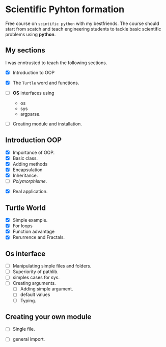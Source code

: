 # Scientific Pyhton formation  #

Free course on `scintific python` with my bestfriends. The course should start
from scatch and teach engineering students to tackle basic scientific problems
using **python**.

## My sections ##

I was enntrusted to teach the following sections.

- [x] Introduction to OOP
- [x] The `Turtle` word and functions.
- [ ] **OS** interfaces using 
  - os
  - sys
  - argparse.
- [ ] Creating module and installation.


## Introduction OOP ##

- [x] Importance of OOP.
- [x] Basic class.
- [x] Adding methods
- [x] Encapsulation
- [x] Inheritance.
- [ ] _Polymorphisme_.
* [x] Real application.

## Turtle World ##

- [x] Simple example.
- [x] For loops
- [x] Function advantage
- [x] Rerurrence and Fractals.

## Os interface ##
- [ ] Manipulating simple files and folders.
- [ ] Superiority of pathlib.
- [ ] simples cases for sys.
- [ ] Creating arguments.
  -  [ ] Adding simple argument.
  -  [ ] default values
  -  [ ] Typing.

## Creating your own module ##

- [ ] Single file.
- [ ] general import.

